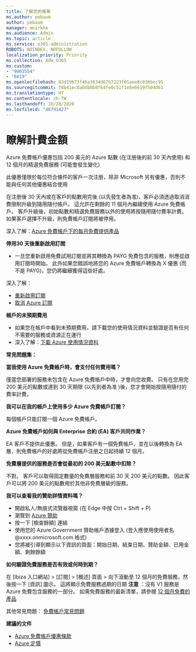 ```yaml
---
title: 了解您的帳單
ms.author: pebaum
author: pebaum
manager: mnirkhe
ms.audience: Admin
ms.topic: article
ms.service: o365-administration
ROBOTS: NOINDEX, NOFOLLOW
localization_priority: Priority
ms.collection: Adm_O365
ms.custom:
- "9003554"
- "6819"
ms.openlocfilehash: 83d19b73f46a3634d67b7223f01aee8c036bec95
ms.sourcegitcommit: f8b41ecda6db0b8f64fe0c51f1e8e6619f504d61
ms.translationtype: HT
ms.contentlocale: zh-TW
ms.lasthandoff: 10/28/2020
ms.locfileid: "48791427"
---
```

# <a name="understand-billing-amount"></a>瞭解計費金額

Azure 免費帳戶優惠包括 200 美元的 Azure 點數 (在注册後的前 30 天內使用) 和 12 個月的精選免費服務 (可能會發生變化)

此優惠僅限於每位符合條件的客戶一次注册，除非 Microsoft 另有優惠，否則不能與任何其他優惠結合使用

在注册後 30 天內或在客戶的點數用完後 (以先發生者為准)，客戶必須透過取消消費限制升級到隨用隨付帳戶。 這允許在剩餘的 11 個月內繼續使用 Azure 免費帳戶。 客戶升級後，初始點數和精選免費服務以外的使用將按隨用隨付費率計費。 如果客戶選擇不升級，則免費帳戶訂閱將被停用。

深入了解：[Azure 免費帳戶下的每月免費提供產品](https://azure.microsoft.com/free/free-account-faq/)

**停用30 天後重新啟用訂閲**

- 一旦您重新啟用免費試用訂閱並將其轉換為 PAYG 免費包含的服務，則應從啟用訂閱時開始。 此外如果您錯誤地將您的 Azure 免費帳戶轉換為 X 優惠 (而不是 PAYG)，您仍將繼續獲得這些好處。

深入了解： 
- [重新啟用訂閱](https://docs.microsoft.com/azure/billing/billing-subscription-become-disable?WT.mc_id=Portal-Microsoft_Azure_Support)
- [取消 Azure 訂閱](https://docs.microsoft.com/azure/billing/billing-how-to-cancel-azure-subscription?WT.mc_id=Portal-Microsoft_Azure_Support)

**帳戶的未預期費用**

- 如果您在帳戶中看到未預期費用，請下載您的使用情況資料並驗證是否有任何不需要的服務或資源正在運行
- 深入了解：[下載 Azure 使用情況資料](https://docs.microsoft.com/azure/billing/billing-download-azure-invoice-daily-usage-date?WT.mc_id=Portal-Microsoft_Azure_Support#download-usage)

**常見問題集：**

**當我使用 Azure 免費帳戶時，會支付任何費用嗎？**

僅當您部署的服務未包含在 Azure 免費帳戶中時，才會向您收費。 只有在您用完 200 美元的點數或達到 30 天期限 (以先到者為准 )後，您才會開始按隨用隨付的費率計費。

**我可以在我的帳戶上使用多少 Azure 免費帳戶訂閱？**  

每個帳戶只能訂閱一個 Azure 免費帳戶。

**Azure 免費帳戶如何與 Enterprise 合約 (EA) 客戶共同作業？**  

EA 客戶不提供此優惠。 但是，如果客戶有一個免費帳戶，並在以後轉換為 EA 層，則免費帳戶的好處將從免費帳戶注册之日起持續 12 個月。

**免費層提供的服務是否會從最初的 200 美元點數中扣除？**  

不對。 客戶可以取得固定數量的免費層服務和前 30 天 200 美元的點數。 因此客戶可以將 200 美元的點數用於其他非免費層級的服務。

**我可以查看我的贊助詳情資料嗎？**

- 開啟私人/無痕式流覽器視窗 (在 Edge 中按 Ctrl + Shift + P)
- 瀏覽到 [Azure 贊助](http://www.microsoftazuresponsorships.com/)
- 按一下 [檢查餘額] 連結
- 使用您的 Azure Government 贊助帳戶憑據登入 (登入應使用使用者名 @xxxx.onmicrosoft.com 格式)
- 您將被引導到顯示以下資訊的頁面：開始日期、結束日期、贊助金額、已用金額、剩餘餘額

**如何驗證免費服務是否有效或何時到期？**

在 [Ibiza 入口網站] > [訂閱] > [概述] 頁面 > 向下滾動至 12 個月的免費服務，然後按一下 [資訊] 圖示。 這將顯示免費服務過期的日期 **注意** ：沒有 V1 服務是 Azure 免費包含服務的一部分。 如需免費服務的最新清單，請參閱 [12 個月免費的產品](http://www.microsoftazuresponsorships.com/)

其他常見問題： [免費帳戶常見問題](https://azure.microsoft.com/free/free-account-faq/)

**建議的文件**

- [Azure 免費帳戶優惠條款](https://azure.microsoft.com/offers/ms-azr-0044p/)
- [Azure 定價](https://azure.microsoft.com/pricing/)
